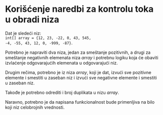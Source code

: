 <h1>Korišćenje naredbi za kontrolu toka u obradi niza</h1>

Dat je sledeći niz:<br>
<code>int[] array = {12, 23, -22, 0, 43, 545, -4, -55, 43, 12, 0, -999, -87}</code>.

Potrebno je napraviti dva niza, jedan za smeštanje pozitivnih, a drugi za smeštanje negativnih elemenata niza <em>array</em> i potrebnu logiku koja će obaviti izvlaćenje odgovarajućih elemenata u odgovarajući niz.

Drugim rečima, potrebno je iz niza <em>array</em>, koji je dat, izvući sve pozitivne elemente i smestiti u zaseban niz i izvući sve negativne elemente i smestiti u zaseban niz.

Takođe je potrebno odrediti i broj duplikata u nizu <em>array</em>.

Naravno, potrebno je da napisana funkcionalnost bude primenljiva na bilo koji niz celobrojnih vrednosti.
